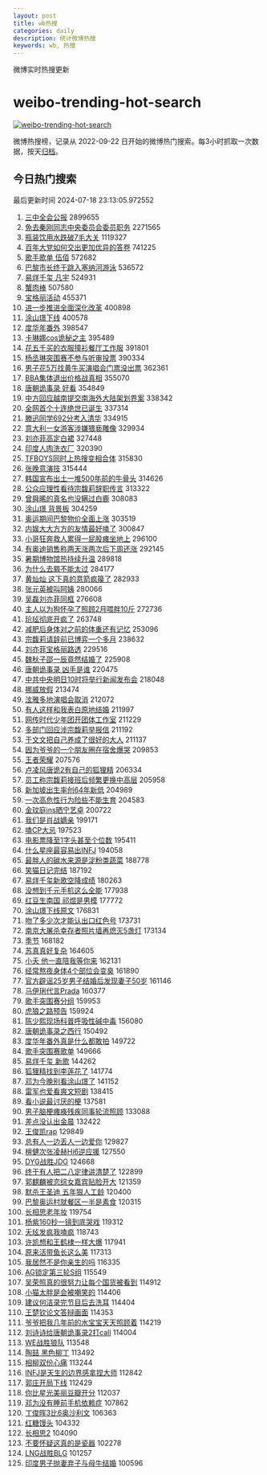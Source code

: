 ```yaml
---
layout: post
title: wb热搜
categories: daily
description: 统计微博热搜
keywords: wb, 热搜
---
```


微博实时热搜更新

# weibo-trending-hot-search

[![weibo-trending-hot-search](https://github.com/ameizi/weibo-trending-hot-search/actions/workflows/ci.yml/badge.svg)](https://github.com/ameizi/weibo-trending-hot-search/actions/workflows/ci.yml)

微博热搜榜，记录从 2022-09-22 日开始的微博热门搜索。每3小时抓取一次数据，按天[归档](./archives)。

## 今日热门搜索

<!-- BEGIN --> 
最后更新时间 2024-07-18 23:13:05.972552 
1. [三中全会公报](https://s.weibo.com/weibo?q=%23%E4%B8%89%E4%B8%AD%E5%85%A8%E4%BC%9A%E5%85%AC%E6%8A%A5%23&t=31&band_rank=1&Refer=top) 2899655
1. [免去秦刚同志中央委员会委员职务](https://s.weibo.com/weibo?q=%23%E5%85%8D%E5%8E%BB%E7%A7%A6%E5%88%9A%E5%90%8C%E5%BF%97%E4%B8%AD%E5%A4%AE%E5%A7%94%E5%91%98%E4%BC%9A%E5%A7%94%E5%91%98%E8%81%8C%E5%8A%A1%23&t=31&band_rank=2&Refer=top) 2271565
1. [瓶装饮用水跌破7毛大关](https://s.weibo.com/weibo?q=%23%E7%93%B6%E8%A3%85%E9%A5%AE%E7%94%A8%E6%B0%B4%E8%B7%8C%E7%A0%B47%E6%AF%9B%E5%A4%A7%E5%85%B3%23&t=31&band_rank=1&Refer=top) 1119327
1. [百年大党如何交出更加优异的答卷](https://s.weibo.com/weibo?q=%23%E7%99%BE%E5%B9%B4%E5%A4%A7%E5%85%9A%E5%A6%82%E4%BD%95%E4%BA%A4%E5%87%BA%E6%9B%B4%E5%8A%A0%E4%BC%98%E5%BC%82%E7%9A%84%E7%AD%94%E5%8D%B7%23&t=31&band_rank=3&Refer=top) 741225
1. [歌手歌单 伍佰](https://s.weibo.com/weibo?q=%E6%AD%8C%E6%89%8B%E6%AD%8C%E5%8D%95%20%E4%BC%8D%E4%BD%B0&t=31&band_rank=4&Refer=top) 572682
1. [巴黎市长终于跳入塞纳河游泳](https://s.weibo.com/weibo?q=%23%E5%B7%B4%E9%BB%8E%E5%B8%82%E9%95%BF%E7%BB%88%E4%BA%8E%E8%B7%B3%E5%85%A5%E5%A1%9E%E7%BA%B3%E6%B2%B3%E6%B8%B8%E6%B3%B3%23&t=31&band_rank=5&Refer=top) 536572
1. [易烊千玺 凡宇](https://s.weibo.com/weibo?q=%E6%98%93%E7%83%8A%E5%8D%83%E7%8E%BA%20%E5%87%A1%E5%AE%87&t=31&band_rank=6&Refer=top) 524931
1. [蟹肉棒](https://s.weibo.com/weibo?q=%E8%9F%B9%E8%82%89%E6%A3%92&t=31&band_rank=7&Refer=top) 507580
1. [宝格丽活动](https://s.weibo.com/weibo?q=%E5%AE%9D%E6%A0%BC%E4%B8%BD%E6%B4%BB%E5%8A%A8&t=31&band_rank=2&Refer=top) 455371
1. [进一步推进全面深化改革](https://s.weibo.com/weibo?q=%23%E8%BF%9B%E4%B8%80%E6%AD%A5%E6%8E%A8%E8%BF%9B%E5%85%A8%E9%9D%A2%E6%B7%B1%E5%8C%96%E6%94%B9%E9%9D%A9%23&t=31&band_rank=3&Refer=top) 400898
1. [涂山璟下线](https://s.weibo.com/weibo?q=%E6%B6%82%E5%B1%B1%E7%92%9F%E4%B8%8B%E7%BA%BF&t=31&band_rank=4&Refer=top) 400578
1. [度华年番外](https://s.weibo.com/weibo?q=%E5%BA%A6%E5%8D%8E%E5%B9%B4%E7%95%AA%E5%A4%96&t=31&band_rank=5&Refer=top) 398547
1. [卡琳娜cos诡秘之主](https://s.weibo.com/weibo?q=%23%E5%8D%A1%E7%90%B3%E5%A8%9Ccos%E8%AF%A1%E7%A7%98%E4%B9%8B%E4%B8%BB%23&t=31&band_rank=6&Refer=top) 395489
1. [花五千买的衣服撞衫餐厅工作服](https://s.weibo.com/weibo?q=%23%E8%8A%B1%E4%BA%94%E5%8D%83%E4%B9%B0%E7%9A%84%E8%A1%A3%E6%9C%8D%E6%92%9E%E8%A1%AB%E9%A4%90%E5%8E%85%E5%B7%A5%E4%BD%9C%E6%9C%8D%23&t=31&band_rank=8&Refer=top) 391801
1. [杨丞琳突围赛不参与听审投票](https://s.weibo.com/weibo?q=%23%E6%9D%A8%E4%B8%9E%E7%90%B3%E7%AA%81%E5%9B%B4%E8%B5%9B%E4%B8%8D%E5%8F%82%E4%B8%8E%E5%90%AC%E5%AE%A1%E6%8A%95%E7%A5%A8%23&t=31&band_rank=9&Refer=top) 390334
1. [男子花5万找黄牛买演唱会门票没出票](https://s.weibo.com/weibo?q=%23%E7%94%B7%E5%AD%90%E8%8A%B15%E4%B8%87%E6%89%BE%E9%BB%84%E7%89%9B%E4%B9%B0%E6%BC%94%E5%94%B1%E4%BC%9A%E9%97%A8%E7%A5%A8%E6%B2%A1%E5%87%BA%E7%A5%A8%23&t=31&band_rank=7&Refer=top) 362361
1. [BBA集体退出价格战真相](https://s.weibo.com/weibo?q=%23BBA%E9%9B%86%E4%BD%93%E9%80%80%E5%87%BA%E4%BB%B7%E6%A0%BC%E6%88%98%E7%9C%9F%E7%9B%B8%23&t=31&band_rank=8&Refer=top) 355070
1. [唐朝诡事录 好看](https://s.weibo.com/weibo?q=%E5%94%90%E6%9C%9D%E8%AF%A1%E4%BA%8B%E5%BD%95%20%E5%A5%BD%E7%9C%8B&t=31&band_rank=5&Refer=top) 354849
1. [中方回应越南提交南海外大陆架划界案](https://s.weibo.com/weibo?q=%23%E4%B8%AD%E6%96%B9%E5%9B%9E%E5%BA%94%E8%B6%8A%E5%8D%97%E6%8F%90%E4%BA%A4%E5%8D%97%E6%B5%B7%E5%A4%96%E5%A4%A7%E9%99%86%E6%9E%B6%E5%88%92%E7%95%8C%E6%A1%88%23&t=31&band_rank=9&Refer=top) 338342
1. [全网首个十连绝世已诞生](https://s.weibo.com/weibo?q=%23%E5%85%A8%E7%BD%91%E9%A6%96%E4%B8%AA%E5%8D%81%E8%BF%9E%E7%BB%9D%E4%B8%96%E5%B7%B2%E8%AF%9E%E7%94%9F%23&t=31&band_rank=20&Refer=top) 337314
1. [滕迅同学692分考入清华](https://s.weibo.com/weibo?q=%23%E6%BB%95%E8%BF%85%E5%90%8C%E5%AD%A6692%E5%88%86%E8%80%83%E5%85%A5%E6%B8%85%E5%8D%8E%23&t=31&band_rank=10&Refer=top) 334915
1. [意大利一女游客涉嫌猥亵雕像](https://s.weibo.com/weibo?q=%23%E6%84%8F%E5%A4%A7%E5%88%A9%E4%B8%80%E5%A5%B3%E6%B8%B8%E5%AE%A2%E6%B6%89%E5%AB%8C%E7%8C%A5%E4%BA%B5%E9%9B%95%E5%83%8F%23&t=31&band_rank=11&Refer=top) 329934
1. [刘亦菲高定白裙](https://s.weibo.com/weibo?q=%23%E5%88%98%E4%BA%A6%E8%8F%B2%E9%AB%98%E5%AE%9A%E7%99%BD%E8%A3%99%23&t=31&band_rank=12&Refer=top) 327448
1. [印度人肉洗衣厂](https://s.weibo.com/weibo?q=%23%E5%8D%B0%E5%BA%A6%E4%BA%BA%E8%82%89%E6%B4%97%E8%A1%A3%E5%8E%82%23&t=31&band_rank=11&Refer=top) 320390
1. [TFBOYS同时上热搜变相合体](https://s.weibo.com/weibo?q=%23TFBOYS%E5%90%8C%E6%97%B6%E4%B8%8A%E7%83%AD%E6%90%9C%E5%8F%98%E7%9B%B8%E5%90%88%E4%BD%93%23&t=31&band_rank=14&Refer=top) 315830
1. [张晚意演技](https://s.weibo.com/weibo?q=%E5%BC%A0%E6%99%9A%E6%84%8F%E6%BC%94%E6%8A%80&t=31&band_rank=7&Refer=top) 315444
1. [韩国宣布出土一堆500年前的牛骨头](https://s.weibo.com/weibo?q=%23%E9%9F%A9%E5%9B%BD%E5%AE%A3%E5%B8%83%E5%87%BA%E5%9C%9F%E4%B8%80%E5%A0%86500%E5%B9%B4%E5%89%8D%E7%9A%84%E7%89%9B%E9%AA%A8%E5%A4%B4%23&t=31&band_rank=10&Refer=top) 314626
1. [公众应理性看待宗馥莉辞职传言](https://s.weibo.com/weibo?q=%23%E5%85%AC%E4%BC%97%E5%BA%94%E7%90%86%E6%80%A7%E7%9C%8B%E5%BE%85%E5%AE%97%E9%A6%A5%E8%8E%89%E8%BE%9E%E8%81%8C%E4%BC%A0%E8%A8%80%23&t=31&band_rank=15&Refer=top) 313322
1. [曾舜晞的真名也没瞒过白鹿](https://s.weibo.com/weibo?q=%23%E6%9B%BE%E8%88%9C%E6%99%9E%E7%9A%84%E7%9C%9F%E5%90%8D%E4%B9%9F%E6%B2%A1%E7%9E%92%E8%BF%87%E7%99%BD%E9%B9%BF%23&t=31&band_rank=16&Refer=top) 308083
1. [涂山璟 背景板](https://s.weibo.com/weibo?q=%E6%B6%82%E5%B1%B1%E7%92%9F%20%E8%83%8C%E6%99%AF%E6%9D%BF&t=31&band_rank=17&Refer=top) 304259
1. [奥运期间巴黎物价全面上涨](https://s.weibo.com/weibo?q=%23%E5%A5%A5%E8%BF%90%E6%9C%9F%E9%97%B4%E5%B7%B4%E9%BB%8E%E7%89%A9%E4%BB%B7%E5%85%A8%E9%9D%A2%E4%B8%8A%E6%B6%A8%23&t=31&band_rank=8&Refer=top) 303519
1. [内娱大大方方的友情最好嗑了](https://s.weibo.com/weibo?q=%23%E5%86%85%E5%A8%B1%E5%A4%A7%E5%A4%A7%E6%96%B9%E6%96%B9%E7%9A%84%E5%8F%8B%E6%83%85%E6%9C%80%E5%A5%BD%E5%97%91%E4%BA%86%23&t=31&band_rank=12&Refer=top) 300847
1. [小哥狂奔救人累得一屁股瘫坐地上](https://s.weibo.com/weibo?q=%23%E5%B0%8F%E5%93%A5%E7%8B%82%E5%A5%94%E6%95%91%E4%BA%BA%E7%B4%AF%E5%BE%97%E4%B8%80%E5%B1%81%E8%82%A1%E7%98%AB%E5%9D%90%E5%9C%B0%E4%B8%8A%23&t=31&band_rank=13&Refer=top) 296100
1. [有奥迪销售称两天涨两次后下周还涨](https://s.weibo.com/weibo?q=%23%E6%9C%89%E5%A5%A5%E8%BF%AA%E9%94%80%E5%94%AE%E7%A7%B0%E4%B8%A4%E5%A4%A9%E6%B6%A8%E4%B8%A4%E6%AC%A1%E5%90%8E%E4%B8%8B%E5%91%A8%E8%BF%98%E6%B6%A8%23&t=31&band_rank=9&Refer=top) 292145
1. [暑期博物馆热持续升温](https://s.weibo.com/weibo?q=%23%E6%9A%91%E6%9C%9F%E5%8D%9A%E7%89%A9%E9%A6%86%E7%83%AD%E6%8C%81%E7%BB%AD%E5%8D%87%E6%B8%A9%23&t=31&band_rank=10&Refer=top) 289818
1. [为什么去屑不能太过](https://s.weibo.com/weibo?q=%23%E4%B8%BA%E4%BB%80%E4%B9%88%E5%8E%BB%E5%B1%91%E4%B8%8D%E8%83%BD%E5%A4%AA%E8%BF%87%23&t=31&band_rank=14&Refer=top) 284177
1. [黄灿灿 这下真的意箭疯篌了](https://s.weibo.com/weibo?q=%E9%BB%84%E7%81%BF%E7%81%BF%20%E8%BF%99%E4%B8%8B%E7%9C%9F%E7%9A%84%E6%84%8F%E7%AE%AD%E7%96%AF%E7%AF%8C%E4%BA%86&t=31&band_rank=11&Refer=top) 282933
1. [张元英被叫阿姨](https://s.weibo.com/weibo?q=%23%E5%BC%A0%E5%85%83%E8%8B%B1%E8%A2%AB%E5%8F%AB%E9%98%BF%E5%A7%A8%23&t=31&band_rank=15&Refer=top) 280066
1. [吴磊刘亦菲同框](https://s.weibo.com/weibo?q=%23%E5%90%B4%E7%A3%8A%E5%88%98%E4%BA%A6%E8%8F%B2%E5%90%8C%E6%A1%86%23&t=31&band_rank=12&Refer=top) 276608
1. [主人以为狗怀孕了照顾2月喂胖10斤](https://s.weibo.com/weibo?q=%23%E4%B8%BB%E4%BA%BA%E4%BB%A5%E4%B8%BA%E7%8B%97%E6%80%80%E5%AD%95%E4%BA%86%E7%85%A7%E9%A1%BE2%E6%9C%88%E5%96%82%E8%83%9610%E6%96%A4%23&t=31&band_rank=16&Refer=top) 272736
1. [玱玹彻底开疯了](https://s.weibo.com/weibo?q=%E7%8E%B1%E7%8E%B9%E5%BD%BB%E5%BA%95%E5%BC%80%E7%96%AF%E4%BA%86&t=31&band_rank=19&Refer=top) 263748
1. [减肥后身体对之前的体重还有记忆](https://s.weibo.com/weibo?q=%23%E5%87%8F%E8%82%A5%E5%90%8E%E8%BA%AB%E4%BD%93%E5%AF%B9%E4%B9%8B%E5%89%8D%E7%9A%84%E4%BD%93%E9%87%8D%E8%BF%98%E6%9C%89%E8%AE%B0%E5%BF%86%23&t=31&band_rank=17&Refer=top) 253096
1. [宗馥莉请辞前已博弈一个多月](https://s.weibo.com/weibo?q=%23%E5%AE%97%E9%A6%A5%E8%8E%89%E8%AF%B7%E8%BE%9E%E5%89%8D%E5%B7%B2%E5%8D%9A%E5%BC%88%E4%B8%80%E4%B8%AA%E5%A4%9A%E6%9C%88%23&t=31&band_rank=21&Refer=top) 238632
1. [刘亦菲宝格丽路透](https://s.weibo.com/weibo?q=%23%E5%88%98%E4%BA%A6%E8%8F%B2%E5%AE%9D%E6%A0%BC%E4%B8%BD%E8%B7%AF%E9%80%8F%23&t=31&band_rank=23&Refer=top) 229516
1. [魏秋子邵一辰竟然结婚了](https://s.weibo.com/weibo?q=%23%E9%AD%8F%E7%A7%8B%E5%AD%90%E9%82%B5%E4%B8%80%E8%BE%B0%E7%AB%9F%E7%84%B6%E7%BB%93%E5%A9%9A%E4%BA%86%23&t=31&band_rank=15&Refer=top) 225908
1. [唐朝诡事录 凶手是谁](https://s.weibo.com/weibo?q=%E5%94%90%E6%9C%9D%E8%AF%A1%E4%BA%8B%E5%BD%95%20%E5%87%B6%E6%89%8B%E6%98%AF%E8%B0%81&t=31&band_rank=16&Refer=top) 220475
1. [中共中央明日10时将举行新闻发布会](https://s.weibo.com/weibo?q=%23%E4%B8%AD%E5%85%B1%E4%B8%AD%E5%A4%AE%E6%98%8E%E6%97%A510%E6%97%B6%E5%B0%86%E4%B8%BE%E8%A1%8C%E6%96%B0%E9%97%BB%E5%8F%91%E5%B8%83%E4%BC%9A%23&t=31&band_rank=18&Refer=top) 218048
1. [挪威放假](https://s.weibo.com/weibo?q=%E6%8C%AA%E5%A8%81%E6%94%BE%E5%81%87&t=31&band_rank=20&Refer=top) 213474
1. [泫雅多地演唱会取消](https://s.weibo.com/weibo?q=%23%E6%B3%AB%E9%9B%85%E5%A4%9A%E5%9C%B0%E6%BC%94%E5%94%B1%E4%BC%9A%E5%8F%96%E6%B6%88%23&t=31&band_rank=18&Refer=top) 212072
1. [有人这样和我表白原地结婚](https://s.weibo.com/weibo?q=%23%E6%9C%89%E4%BA%BA%E8%BF%99%E6%A0%B7%E5%92%8C%E6%88%91%E8%A1%A8%E7%99%BD%E5%8E%9F%E5%9C%B0%E7%BB%93%E5%A9%9A%23&t=31&band_rank=19&Refer=top) 211997
1. [网传时代少年团开团体工作室](https://s.weibo.com/weibo?q=%23%E7%BD%91%E4%BC%A0%E6%97%B6%E4%BB%A3%E5%B0%91%E5%B9%B4%E5%9B%A2%E5%BC%80%E5%9B%A2%E4%BD%93%E5%B7%A5%E4%BD%9C%E5%AE%A4%23&t=31&band_rank=20&Refer=top) 211229
1. [多部门回应涉宗馥莉举报信](https://s.weibo.com/weibo?q=%23%E5%A4%9A%E9%83%A8%E9%97%A8%E5%9B%9E%E5%BA%94%E6%B6%89%E5%AE%97%E9%A6%A5%E8%8E%89%E4%B8%BE%E6%8A%A5%E4%BF%A1%23&t=31&band_rank=21&Refer=top) 211192
1. [于文文把自己养成了很好的大人](https://s.weibo.com/weibo?q=%23%E4%BA%8E%E6%96%87%E6%96%87%E6%8A%8A%E8%87%AA%E5%B7%B1%E5%85%BB%E6%88%90%E4%BA%86%E5%BE%88%E5%A5%BD%E7%9A%84%E5%A4%A7%E4%BA%BA%23&t=31&band_rank=21&Refer=top) 211137
1. [因为爷爷的一个朋友圈在宿舍爆哭](https://s.weibo.com/weibo?q=%23%E5%9B%A0%E4%B8%BA%E7%88%B7%E7%88%B7%E7%9A%84%E4%B8%80%E4%B8%AA%E6%9C%8B%E5%8F%8B%E5%9C%88%E5%9C%A8%E5%AE%BF%E8%88%8D%E7%88%86%E5%93%AD%23&t=31&band_rank=22&Refer=top) 209853
1. [王者荣耀](https://s.weibo.com/weibo?q=%E7%8E%8B%E8%80%85%E8%8D%A3%E8%80%80&t=31&band_rank=23&Refer=top) 207576
1. [卢凌风唐诡2有自己的狐狸精](https://s.weibo.com/weibo?q=%23%E5%8D%A2%E5%87%8C%E9%A3%8E%E5%94%90%E8%AF%A12%E6%9C%89%E8%87%AA%E5%B7%B1%E7%9A%84%E7%8B%90%E7%8B%B8%E7%B2%BE%23&t=31&band_rank=24&Refer=top) 206334
1. [员工称宗馥莉接班后频繁更换中高层](https://s.weibo.com/weibo?q=%23%E5%91%98%E5%B7%A5%E7%A7%B0%E5%AE%97%E9%A6%A5%E8%8E%89%E6%8E%A5%E7%8F%AD%E5%90%8E%E9%A2%91%E7%B9%81%E6%9B%B4%E6%8D%A2%E4%B8%AD%E9%AB%98%E5%B1%82%23&t=31&band_rank=22&Refer=top) 205958
1. [新加坡出生率创64年新低](https://s.weibo.com/weibo?q=%23%E6%96%B0%E5%8A%A0%E5%9D%A1%E5%87%BA%E7%94%9F%E7%8E%87%E5%88%9B64%E5%B9%B4%E6%96%B0%E4%BD%8E%23&t=31&band_rank=24&Refer=top) 204989
1. [一次高危性行为险些不能生育](https://s.weibo.com/weibo?q=%E4%B8%80%E6%AC%A1%E9%AB%98%E5%8D%B1%E6%80%A7%E8%A1%8C%E4%B8%BA%E9%99%A9%E4%BA%9B%E4%B8%8D%E8%83%BD%E7%94%9F%E8%82%B2&t=31&band_rank=23&Refer=top) 204583
1. [金玟庭ins晒宁艺卓](https://s.weibo.com/weibo?q=%23%E9%87%91%E7%8E%9F%E5%BA%ADins%E6%99%92%E5%AE%81%E8%89%BA%E5%8D%93%23&t=31&band_rank=24&Refer=top) 200722
1. [我们是肖战嫡亲](https://s.weibo.com/weibo?q=%23%E6%88%91%E4%BB%AC%E6%98%AF%E8%82%96%E6%88%98%E5%AB%A1%E4%BA%B2%23&t=31&band_rank=25&Refer=top) 199171
1. [嗑CP大忌](https://s.weibo.com/weibo?q=%E5%97%91CP%E5%A4%A7%E5%BF%8C&t=31&band_rank=26&Refer=top) 197523
1. [电影票降至1字头甚至个位数](https://s.weibo.com/weibo?q=%23%E7%94%B5%E5%BD%B1%E7%A5%A8%E9%99%8D%E8%87%B31%E5%AD%97%E5%A4%B4%E7%94%9A%E8%87%B3%E4%B8%AA%E4%BD%8D%E6%95%B0%23&t=31&band_rank=27&Refer=top) 195411
1. [什么星座最容易出INFJ](https://s.weibo.com/weibo?q=%23%E4%BB%80%E4%B9%88%E6%98%9F%E5%BA%A7%E6%9C%80%E5%AE%B9%E6%98%93%E5%87%BAINFJ%23&t=31&band_rank=25&Refer=top) 194058
1. [最胖人的碳水来源是淀粉类蔬菜](https://s.weibo.com/weibo?q=%23%E6%9C%80%E8%83%96%E4%BA%BA%E7%9A%84%E7%A2%B3%E6%B0%B4%E6%9D%A5%E6%BA%90%E6%98%AF%E6%B7%80%E7%B2%89%E7%B1%BB%E8%94%AC%E8%8F%9C%23&t=31&band_rank=28&Refer=top) 188778
1. [笑猫日记完结](https://s.weibo.com/weibo?q=%E7%AC%91%E7%8C%AB%E6%97%A5%E8%AE%B0%E5%AE%8C%E7%BB%93&t=31&band_rank=29&Refer=top) 187192
1. [易烊千玺新歌空降成绩](https://s.weibo.com/weibo?q=%23%E6%98%93%E7%83%8A%E5%8D%83%E7%8E%BA%E6%96%B0%E6%AD%8C%E7%A9%BA%E9%99%8D%E6%88%90%E7%BB%A9%23&t=31&band_rank=27&Refer=top) 180263
1. [没想到千元手机这么全能](https://s.weibo.com/weibo?q=%23%E6%B2%A1%E6%83%B3%E5%88%B0%E5%8D%83%E5%85%83%E6%89%8B%E6%9C%BA%E8%BF%99%E4%B9%88%E5%85%A8%E8%83%BD%23&t=31&band_rank=30&Refer=top) 177938
1. [红豆生南国 祁煜是男模](https://s.weibo.com/weibo?q=%E7%BA%A2%E8%B1%86%E7%94%9F%E5%8D%97%E5%9B%BD%20%E7%A5%81%E7%85%9C%E6%98%AF%E7%94%B7%E6%A8%A1&t=31&band_rank=25&Refer=top) 177772
1. [涂山璟下线原文](https://s.weibo.com/weibo?q=%E6%B6%82%E5%B1%B1%E7%92%9F%E4%B8%8B%E7%BA%BF%E5%8E%9F%E6%96%87&t=31&band_rank=26&Refer=top) 176831
1. [吻了多少次才能认出口红色号](https://s.weibo.com/weibo?q=%23%E5%90%BB%E4%BA%86%E5%A4%9A%E5%B0%91%E6%AC%A1%E6%89%8D%E8%83%BD%E8%AE%A4%E5%87%BA%E5%8F%A3%E7%BA%A2%E8%89%B2%E5%8F%B7%23&t=31&band_rank=31&Refer=top) 173731
1. [南京大屠杀幸存者照片墙再熄灭5盏灯](https://s.weibo.com/weibo?q=%23%E5%8D%97%E4%BA%AC%E5%A4%A7%E5%B1%A0%E6%9D%80%E5%B9%B8%E5%AD%98%E8%80%85%E7%85%A7%E7%89%87%E5%A2%99%E5%86%8D%E7%86%84%E7%81%AD5%E7%9B%8F%E7%81%AF%23&t=31&band_rank=32&Refer=top) 173134
1. [季节](https://s.weibo.com/weibo?q=%E5%AD%A3%E8%8A%82&t=31&band_rank=33&Refer=top) 168182
1. [苏真真好复杂](https://s.weibo.com/weibo?q=%E8%8B%8F%E7%9C%9F%E7%9C%9F%E5%A5%BD%E5%A4%8D%E6%9D%82&t=31&band_rank=28&Refer=top) 164605
1. [小夭 他一直陪我等你来](https://s.weibo.com/weibo?q=%E5%B0%8F%E5%A4%AD%20%E4%BB%96%E4%B8%80%E7%9B%B4%E9%99%AA%E6%88%91%E7%AD%89%E4%BD%A0%E6%9D%A5&t=31&band_rank=29&Refer=top) 162131
1. [经常熬夜身体4个部位会变臭](https://s.weibo.com/weibo?q=%23%E7%BB%8F%E5%B8%B8%E7%86%AC%E5%A4%9C%E8%BA%AB%E4%BD%934%E4%B8%AA%E9%83%A8%E4%BD%8D%E4%BC%9A%E5%8F%98%E8%87%AD%23&t=31&band_rank=34&Refer=top) 161890
1. [官方辟谣25岁男子结婚后发现妻子50岁](https://s.weibo.com/weibo?q=%23%E5%AE%98%E6%96%B9%E8%BE%9F%E8%B0%A325%E5%B2%81%E7%94%B7%E5%AD%90%E7%BB%93%E5%A9%9A%E5%90%8E%E5%8F%91%E7%8E%B0%E5%A6%BB%E5%AD%9050%E5%B2%81%23&t=31&band_rank=32&Refer=top) 161146
1. [马伊琍代言Prada](https://s.weibo.com/weibo?q=%23%E9%A9%AC%E4%BC%8A%E7%90%8D%E4%BB%A3%E8%A8%80Prada%23&t=31&band_rank=35&Refer=top) 160377
1. [歌手突围赛分组](https://s.weibo.com/weibo?q=%23%E6%AD%8C%E6%89%8B%E7%AA%81%E5%9B%B4%E8%B5%9B%E5%88%86%E7%BB%84%23&t=31&band_rank=27&Refer=top) 159953
1. [虎狼之路预告](https://s.weibo.com/weibo?q=%23%E8%99%8E%E7%8B%BC%E4%B9%8B%E8%B7%AF%E9%A2%84%E5%91%8A%23&t=31&band_rank=28&Refer=top) 159924
1. [陈少熙现场科普呼吸性碱中毒](https://s.weibo.com/weibo?q=%E9%99%88%E5%B0%91%E7%86%99%E7%8E%B0%E5%9C%BA%E7%A7%91%E6%99%AE%E5%91%BC%E5%90%B8%E6%80%A7%E7%A2%B1%E4%B8%AD%E6%AF%92&t=31&band_rank=32&Refer=top) 156080
1. [唐朝诡事录之西行](https://s.weibo.com/weibo?q=%E5%94%90%E6%9C%9D%E8%AF%A1%E4%BA%8B%E5%BD%95%E4%B9%8B%E8%A5%BF%E8%A1%8C&t=31&band_rank=33&Refer=top) 150492
1. [度华年番外真是什么都敢拍](https://s.weibo.com/weibo?q=%E5%BA%A6%E5%8D%8E%E5%B9%B4%E7%95%AA%E5%A4%96%E7%9C%9F%E6%98%AF%E4%BB%80%E4%B9%88%E9%83%BD%E6%95%A2%E6%8B%8D&t=31&band_rank=34&Refer=top) 149722
1. [歌手突围赛歌单](https://s.weibo.com/weibo?q=%23%E6%AD%8C%E6%89%8B%E7%AA%81%E5%9B%B4%E8%B5%9B%E6%AD%8C%E5%8D%95%23&t=31&band_rank=36&Refer=top) 149666
1. [易烊千玺 新歌](https://s.weibo.com/weibo?q=%E6%98%93%E7%83%8A%E5%8D%83%E7%8E%BA%20%E6%96%B0%E6%AD%8C&t=31&band_rank=37&Refer=top) 144262
1. [狐狸精找到李莲花了](https://s.weibo.com/weibo?q=%E7%8B%90%E7%8B%B8%E7%B2%BE%E6%89%BE%E5%88%B0%E6%9D%8E%E8%8E%B2%E8%8A%B1%E4%BA%86&t=31&band_rank=38&Refer=top) 141774
1. [邓为今晚别看涂山璟了](https://s.weibo.com/weibo?q=%E9%82%93%E4%B8%BA%E4%BB%8A%E6%99%9A%E5%88%AB%E7%9C%8B%E6%B6%82%E5%B1%B1%E7%92%9F%E4%BA%86&t=31&band_rank=29&Refer=top) 141152
1. [雷军也爱看爽文短剧](https://s.weibo.com/weibo?q=%E9%9B%B7%E5%86%9B%E4%B9%9F%E7%88%B1%E7%9C%8B%E7%88%BD%E6%96%87%E7%9F%AD%E5%89%A7&t=31&band_rank=39&Refer=top) 138415
1. [看小说最讨厌的梗](https://s.weibo.com/weibo?q=%23%E7%9C%8B%E5%B0%8F%E8%AF%B4%E6%9C%80%E8%AE%A8%E5%8E%8C%E7%9A%84%E6%A2%97%23&t=31&band_rank=40&Refer=top) 137581
1. [男子脑梗瘫痪残疾同事轮流照顾](https://s.weibo.com/weibo?q=%23%E7%94%B7%E5%AD%90%E8%84%91%E6%A2%97%E7%98%AB%E7%97%AA%E6%AE%8B%E7%96%BE%E5%90%8C%E4%BA%8B%E8%BD%AE%E6%B5%81%E7%85%A7%E9%A1%BE%23&t=31&band_rank=41&Refer=top) 133088
1. [差点没认出金晨](https://s.weibo.com/weibo?q=%23%E5%B7%AE%E7%82%B9%E6%B2%A1%E8%AE%A4%E5%87%BA%E9%87%91%E6%99%A8%23&t=31&band_rank=42&Refer=top) 132422
1. [王俊凯rap](https://s.weibo.com/weibo?q=%E7%8E%8B%E4%BF%8A%E5%87%AFrap&t=31&band_rank=43&Refer=top) 129849
1. [总有人一边丢人一边爱你](https://s.weibo.com/weibo?q=%23%E6%80%BB%E6%9C%89%E4%BA%BA%E4%B8%80%E8%BE%B9%E4%B8%A2%E4%BA%BA%E4%B8%80%E8%BE%B9%E7%88%B1%E4%BD%A0%23&t=31&band_rank=33&Refer=top) 129827
1. [檀健次张凌赫Hi6逆应援](https://s.weibo.com/weibo?q=%23%E6%AA%80%E5%81%A5%E6%AC%A1%E5%BC%A0%E5%87%8C%E8%B5%ABHi6%E9%80%86%E5%BA%94%E6%8F%B4%23&t=31&band_rank=44&Refer=top) 127550
1. [DYG战胜JDG](https://s.weibo.com/weibo?q=DYG%E6%88%98%E8%83%9CJDG&t=31&band_rank=45&Refer=top) 124668
1. [终于有人把二八定律讲清楚了](https://s.weibo.com/weibo?q=%23%E7%BB%88%E4%BA%8E%E6%9C%89%E4%BA%BA%E6%8A%8A%E4%BA%8C%E5%85%AB%E5%AE%9A%E5%BE%8B%E8%AE%B2%E6%B8%85%E6%A5%9A%E4%BA%86%23&t=31&band_rank=34&Refer=top) 122899
1. [郭麒麟被恋综女嘉宾贴脸开大](https://s.weibo.com/weibo?q=%23%E9%83%AD%E9%BA%92%E9%BA%9F%E8%A2%AB%E6%81%8B%E7%BB%BC%E5%A5%B3%E5%98%89%E5%AE%BE%E8%B4%B4%E8%84%B8%E5%BC%80%E5%A4%A7%23&t=31&band_rank=46&Refer=top) 121359
1. [默杀王圣迪 五年狠人工龄](https://s.weibo.com/weibo?q=%E9%BB%98%E6%9D%80%E7%8E%8B%E5%9C%A3%E8%BF%AA%20%E4%BA%94%E5%B9%B4%E7%8B%A0%E4%BA%BA%E5%B7%A5%E9%BE%84&t=31&band_rank=36&Refer=top) 120400
1. [巴黎奥运村就餐区一半是素食](https://s.weibo.com/weibo?q=%23%E5%B7%B4%E9%BB%8E%E5%A5%A5%E8%BF%90%E6%9D%91%E5%B0%B1%E9%A4%90%E5%8C%BA%E4%B8%80%E5%8D%8A%E6%98%AF%E7%B4%A0%E9%A3%9F%23&t=31&band_rank=35&Refer=top) 120315
1. [长相思老年妆](https://s.weibo.com/weibo?q=%23%E9%95%BF%E7%9B%B8%E6%80%9D%E8%80%81%E5%B9%B4%E5%A6%86%23&t=31&band_rank=36&Refer=top) 119754
1. [杨紫160秒一镜到底哭戏](https://s.weibo.com/weibo?q=%23%E6%9D%A8%E7%B4%AB160%E7%A7%92%E4%B8%80%E9%95%9C%E5%88%B0%E5%BA%95%E5%93%AD%E6%88%8F%23&t=31&band_rank=37&Refer=top) 119312
1. [夭玹发疯我嗑疯](https://s.weibo.com/weibo?q=%E5%A4%AD%E7%8E%B9%E5%8F%91%E7%96%AF%E6%88%91%E5%97%91%E7%96%AF&t=31&band_rank=47&Refer=top) 118743
1. [许凯想和王鹤棣一样大爆](https://s.weibo.com/weibo?q=%E8%AE%B8%E5%87%AF%E6%83%B3%E5%92%8C%E7%8E%8B%E9%B9%A4%E6%A3%A3%E4%B8%80%E6%A0%B7%E5%A4%A7%E7%88%86&t=31&band_rank=48&Refer=top) 117941
1. [原来活带鱼长这么美](https://s.weibo.com/weibo?q=%23%E5%8E%9F%E6%9D%A5%E6%B4%BB%E5%B8%A6%E9%B1%BC%E9%95%BF%E8%BF%99%E4%B9%88%E7%BE%8E%23&t=31&band_rank=38&Refer=top) 117313
1. [我居然不是你亲生的吗](https://s.weibo.com/weibo?q=%E6%88%91%E5%B1%85%E7%84%B6%E4%B8%8D%E6%98%AF%E4%BD%A0%E4%BA%B2%E7%94%9F%E7%9A%84%E5%90%97&t=31&band_rank=40&Refer=top) 116335
1. [AG锁定第三轮S组](https://s.weibo.com/weibo?q=%23AG%E9%94%81%E5%AE%9A%E7%AC%AC%E4%B8%89%E8%BD%AES%E7%BB%84%23&t=31&band_rank=37&Refer=top) 115549
1. [吴荣照真的很努力让每个国货被看到](https://s.weibo.com/weibo?q=%E5%90%B4%E8%8D%A3%E7%85%A7%E7%9C%9F%E7%9A%84%E5%BE%88%E5%8A%AA%E5%8A%9B%E8%AE%A9%E6%AF%8F%E4%B8%AA%E5%9B%BD%E8%B4%A7%E8%A2%AB%E7%9C%8B%E5%88%B0&t=31&band_rank=41&Refer=top) 114912
1. [小猫太胖是会被嘲笑的](https://s.weibo.com/weibo?q=%23%E5%B0%8F%E7%8C%AB%E5%A4%AA%E8%83%96%E6%98%AF%E4%BC%9A%E8%A2%AB%E5%98%B2%E7%AC%91%E7%9A%84%23&t=31&band_rank=39&Refer=top) 114406
1. [建议何洁录完节目后去洗耳](https://s.weibo.com/weibo?q=%23%E5%BB%BA%E8%AE%AE%E4%BD%95%E6%B4%81%E5%BD%95%E5%AE%8C%E8%8A%82%E7%9B%AE%E5%90%8E%E5%8E%BB%E6%B4%97%E8%80%B3%23&t=31&band_rank=42&Refer=top) 114404
1. [王楚钦论文答辩画面](https://s.weibo.com/weibo?q=%E7%8E%8B%E6%A5%9A%E9%92%A6%E8%AE%BA%E6%96%87%E7%AD%94%E8%BE%A9%E7%94%BB%E9%9D%A2&t=31&band_rank=43&Refer=top) 114353
1. [爷爷把我几年前的水宝宝天天照顾着](https://s.weibo.com/weibo?q=%23%E7%88%B7%E7%88%B7%E6%8A%8A%E6%88%91%E5%87%A0%E5%B9%B4%E5%89%8D%E7%9A%84%E6%B0%B4%E5%AE%9D%E5%AE%9D%E5%A4%A9%E5%A4%A9%E7%85%A7%E9%A1%BE%E7%9D%80%23&t=31&band_rank=40&Refer=top) 114219
1. [刘诗诗给唐朝诡事录2打call](https://s.weibo.com/weibo?q=%23%E5%88%98%E8%AF%97%E8%AF%97%E7%BB%99%E5%94%90%E6%9C%9D%E8%AF%A1%E4%BA%8B%E5%BD%952%E6%89%93call%23&t=31&band_rank=41&Refer=top) 114004
1. [WE战胜狼队](https://s.weibo.com/weibo?q=%23WE%E6%88%98%E8%83%9C%E7%8B%BC%E9%98%9F%23&t=31&band_rank=45&Refer=top) 113548
1. [陶喆 黑色柳丁](https://s.weibo.com/weibo?q=%E9%99%B6%E5%96%86%20%E9%BB%91%E8%89%B2%E6%9F%B3%E4%B8%81&t=31&band_rank=43&Refer=top) 113492
1. [相柳双份心痛](https://s.weibo.com/weibo?q=%23%E7%9B%B8%E6%9F%B3%E5%8F%8C%E4%BB%BD%E5%BF%83%E7%97%9B%23&t=31&band_rank=44&Refer=top) 113244
1. [INFJ是天生的边界感拿捏大师](https://s.weibo.com/weibo?q=%23INFJ%E6%98%AF%E5%A4%A9%E7%94%9F%E7%9A%84%E8%BE%B9%E7%95%8C%E6%84%9F%E6%8B%BF%E6%8D%8F%E5%A4%A7%E5%B8%88%23&t=31&band_rank=49&Refer=top) 112842
1. [郭庄开局下线](https://s.weibo.com/weibo?q=%E9%83%AD%E5%BA%84%E5%BC%80%E5%B1%80%E4%B8%8B%E7%BA%BF&t=31&band_rank=45&Refer=top) 112429
1. [你比星光美丽豆瓣开分](https://s.weibo.com/weibo?q=%23%E4%BD%A0%E6%AF%94%E6%98%9F%E5%85%89%E7%BE%8E%E4%B8%BD%E8%B1%86%E7%93%A3%E5%BC%80%E5%88%86%23&t=31&band_rank=50&Refer=top) 112037
1. [邓为没有睡前手机依赖症](https://s.weibo.com/weibo?q=%23%E9%82%93%E4%B8%BA%E6%B2%A1%E6%9C%89%E7%9D%A1%E5%89%8D%E6%89%8B%E6%9C%BA%E4%BE%9D%E8%B5%96%E7%97%87%23&t=31&band_rank=46&Refer=top) 107862
1. [丁俊晖3比6奥沙利文](https://s.weibo.com/weibo?q=%23%E4%B8%81%E4%BF%8A%E6%99%963%E6%AF%946%E5%A5%A5%E6%B2%99%E5%88%A9%E6%96%87%23&t=31&band_rank=46&Refer=top) 106363
1. [红糖馒头](https://s.weibo.com/weibo?q=%E7%BA%A2%E7%B3%96%E9%A6%92%E5%A4%B4&t=31&band_rank=47&Refer=top) 104332
1. [长相思2](https://s.weibo.com/weibo?q=%E9%95%BF%E7%9B%B8%E6%80%9D2&t=31&band_rank=47&Refer=top) 104090
1. [不要怀疑这真的是瓷器](https://s.weibo.com/weibo?q=%23%E4%B8%8D%E8%A6%81%E6%80%80%E7%96%91%E8%BF%99%E7%9C%9F%E7%9A%84%E6%98%AF%E7%93%B7%E5%99%A8%23&t=31&band_rank=48&Refer=top) 102278
1. [LNG战胜BLG](https://s.weibo.com/weibo?q=%23LNG%E6%88%98%E8%83%9CBLG%23&t=31&band_rank=49&Refer=top) 101257
1. [印度男子抛妻弃子与母牛结婚](https://s.weibo.com/weibo?q=%23%E5%8D%B0%E5%BA%A6%E7%94%B7%E5%AD%90%E6%8A%9B%E5%A6%BB%E5%BC%83%E5%AD%90%E4%B8%8E%E6%AF%8D%E7%89%9B%E7%BB%93%E5%A9%9A%23&t=31&band_rank=50&Refer=top) 100596
<!-- END -->
